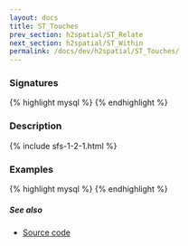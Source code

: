 ```yaml
---
layout: docs
title: ST_Touches
prev_section: h2spatial/ST_Relate
next_section: h2spatial/ST_Within
permalink: /docs/dev/h2spatial/ST_Touches/
---
```


### Signatures

{% highlight mysql %}
{% endhighlight %}

### Description



{% include sfs-1-2-1.html %}

### Examples

{% highlight mysql %}
{% endhighlight %}

##### See also

* [Source code](https://github.com/irstv/H2GIS/blob/master/h2spatial/src/main/java/org/h2gis/h2spatial/internal/function/spatial/predicates/ST_Touches.java)
